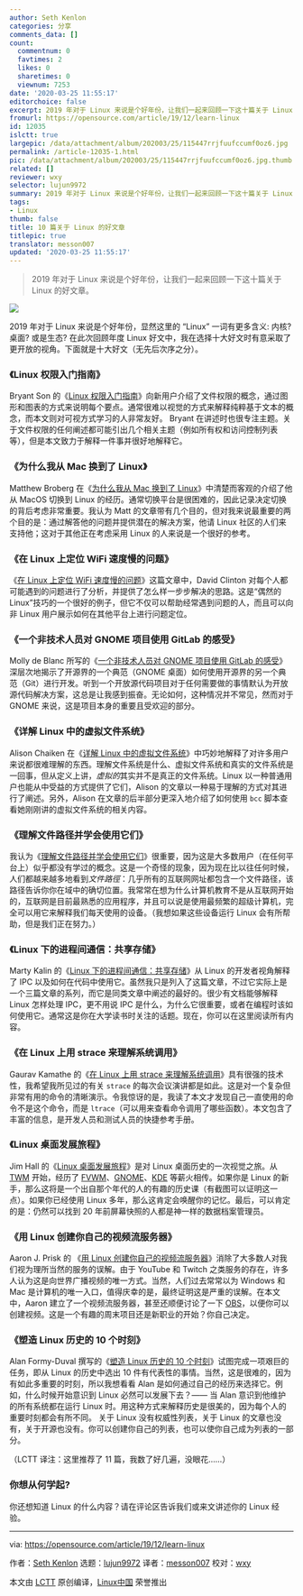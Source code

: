 ```yaml
---
author: Seth Kenlon
categories: 分享
comments_data: []
count:
  commentnum: 0
  favtimes: 2
  likes: 0
  sharetimes: 0
  viewnum: 7253
date: '2020-03-25 11:55:17'
editorchoice: false
excerpt: 2019 年对于 Linux 来说是个好年份，让我们一起来回顾一下这十篇关于 Linux 的好文章。
fromurl: https://opensource.com/article/19/12/learn-linux
id: 12035
islctt: true
largepic: /data/attachment/album/202003/25/115447rrjfuufccumf0oz6.jpg
permalink: /article-12035-1.html
pic: /data/attachment/album/202003/25/115447rrjfuufccumf0oz6.jpg.thumb.jpg
related: []
reviewer: wxy
selector: lujun9972
summary: 2019 年对于 Linux 来说是个好年份，让我们一起来回顾一下这十篇关于 Linux 的好文章。
tags:
- Linux
thumb: false
title: 10 篇关于 Linux 的好文章
titlepic: true
translator: messon007
updated: '2020-03-25 11:55:17'
---
```



> 
> 2019 年对于 Linux 来说是个好年份，让我们一起来回顾一下这十篇关于 Linux 的好文章。
> 
> 
> 


![](/data/attachment/album/202003/25/115447rrjfuufccumf0oz6.jpg)


2019 年对于 Linux 来说是个好年份，显然这里的 “Linux” 一词有更多含义: 内核? 桌面? 或是生态? 在此次回顾年度 Linux 好文中，我在选择十大好文时有意采取了更开放的视角。下面就是十大好文（无先后次序之分）。


### 《Linux 权限入门指南》


Bryant Son 的《[Linux 权限入门指南](/article-11056-1.html)》向新用户介绍了文件权限的概念，通过图形和图表的方式来说明每个要点。通常很难以视觉的方式来解释纯粹基于文本的概念，而本文则对可视方式学习的人非常友好。 Bryant 在讲述时也很专注主题。关于文件权限的任何阐述都可能引出几个相关主题（例如所有权和访问控制列表等），但是本文致力于解释一件事并很好地解释它。


### 《为什么我从 Mac 换到了 Linux》


Matthew Broberg 在《[为什么我从 Mac 换到了 Linux](/article-11586-1.html)》中清楚而客观的介绍了他从 MacOS 切换到 Linux 的经历。通常切换平台是很困难的，因此记录决定切换的背后考虑非常重要。我认为 Matt 的文章带有几个目的，但对我来说最重要的两个目的是：通过解答他的问题并提供潜在的解决方案，他请 Linux 社区的人们来支持他；这对于其他正在考虑采用 Linux 的人来说是一个很好的参考。


### 《在 Linux 上定位 WiFi 速度慢的问题》


《[在 Linux 上定位 WiFi 速度慢的问题](http://opensource.com/article/19/4/troubleshooting-wifi-linux)》这篇文章中，David Clinton 对每个人都可能遇到的问题进行了分析，并提供了怎么样一步步解决的思路。这是“偶然的 Linux”技巧的一个很好的例子，但它不仅可以帮助经常遇到问题的人，而且可以向非 Linux 用户展示如何在其他平台上进行问题定位。


### 《一个非技术人员对 GNOME 项目使用 GitLab 的感受》


Molly de Blanc 所写的《[一个非技术人员对 GNOME 项目使用 GitLab 的感受](/article-11806-1.html)》深层次地揭示了开源界的一个典范（GNOME 桌面）如何使用开源界的另一个典范（Git）进行开发。听到一个开放源代码项目对于任何需要做的事情默认为开放源代码解决方案，这总是让我感到振奋。无论如何，这种情况并不常见，然而对于 GNOME 来说，这是项目本身的重要且受欢迎的部分。


### 《详解 Linux 中的虚拟文件系统》


Alison Chaiken 在《[详解 Linux 中的虚拟文件系统](/article-10884-1.html)》中巧妙地解释了对许多用户来说都很难理解的东西。理解文件系统是什么、虚拟文件系统和真实的文件系统是一回事，但从定义上讲，*虚拟的*其实并不是真正的文件系统。Linux 以一种普通用户也能从中受益的方式提供了它们，Alison 的文章以一种易于理解的方式对其进行了阐述。另外，Alison 在文章的后半部分更深入地介绍了如何使用 `bcc` 脚本查看她刚刚讲的虚拟文件系统的相关内容。


### 《理解文件路径并学会使用它们》


我认为《[理解文件路径并学会使用它们](https://opensource.com/article/19/8/understanding-file-paths-linux)》很重要，因为这是大多数用户（在任何平台上）似乎都没有学过的概念。这是一个奇怪的现象，因为现在比以往任何时候，人们都越来越多地看到*文件路徑*：几乎所有的互联网网址都包含一个文件路径，该路径告诉你你在域中的确切位置。我常常在想为什么计算机教育不是从互联网开始的，互联网是目前最熟悉的应用程序，并且可以说是使用最频繁的超级计算机，完全可以用它来解释我们每天使用的设备。（我想如果这些设备运行 Linux 会有所帮助，但是我们正在努力。）


### 《Linux 下的进程间通信：共享存储》


Marty Kalin 的《[Linux 下的进程间通信：共享存储](/article-10826-1.html)》从 Linux 的开发者视角解释了 IPC 以及如何在代码中使用它。虽然我只是列入了这篇文章，不过它实际上是一个三篇文章的系列，而它是同类文章中阐述的最好的。很少有文档能够解释 Linux 怎样处理 IPC，更不用说 IPC 是什么，为什么它很重要，或者在编程时该如何使用它。通常这是你在大学读书时关注的话题。现在，你可以在这里阅读所有内容。


### 《在 Linux 上用 strace 来理解系统调用》


Gaurav Kamathe 的《[在 Linux 上用 strace 来理解系统调用](/article-11545-1.html)》具有很强的技术性，我希望我所见过的有关 `strace` 的每次会议演讲都是如此。这是对一个复杂但非常有用的命令的清晰演示。令我惊讶的是，我读了本文才发现自己一直使用的命令不是这个命令，而是 `ltrace`（可以用来查看命令调用了哪些函数）。本文包含了丰富的信息，是开发人员和测试人员的快捷参考手册。


### 《Linux 桌面发展旅程》


Jim Hall 的《[Linux 桌面发展旅程](https://opensource.com/article/19/8/how-linux-desktop-grown)》是对 Linux 桌面历史的一次视觉之旅。从 [TWM](https://github.com/freedesktop/twm) 开始，经历了 [FVWM](http://www.fvwm.org/)、[GNOME](http://gnome.org)、[KDE](http://kde.org) 等薪火相传。如果你是 Linux 的新手，那么这将是一个出自那个年代的人的有趣的历史课（有截图可以证明这一点）。如果你已经使用 Linux 多年，那么这肯定会唤醒你的记忆。最后，可以肯定的是：仍然可以找到 20 年前屏幕快照的人都是神一样的数据档案管理员。


### 《用 Linux 创建你自己的视频流服务器》


Aaron J. Prisk 的 《[用 Linux 创建你自己的视频流服务器](https://opensource.com/article/19/1/basic-live-video-streaming-server)》消除了大多数人对我们视为理所当然的服务的误解。由于 YouTube 和 Twitch 之类服务的存在，许多人认为这是向世界广播视频的唯一方式。当然，人们过去常常以为 Windows 和 Mac 是计算机的唯一入口，值得庆幸的是，最终证明这是严重的误解。在本文中，Aaron 建立了一个视频流服务器，甚至还顺便讨论了一下 [OBS](https://opensource.com/life/15/12/real-time-linux-video-editing-with-obs-studio)，以便你可以创建视频。这是一个有趣的周末项目还是新职业的开始？你自己决定。


### 《塑造 Linux 历史的 10 个时刻》


Alan Formy-Duval 撰写的《[塑造 Linux 历史的 10 个时刻](https://opensource.com/article/19/4/top-moments-linux-history)》试图完成一项艰巨的任务，即从 Linux 的历史中选出 10 件有代表性的事情。当然，这是很难的，因为有如此多重要的时刻，所以我想看看 Alan 是如何通过自己的经历来选择它。例如，什么时候开始意识到 Linux 必然可以发展下去？—— 当 Alan 意识到他维护的所有系统都在运行 Linux 时。用这种方式来解释历史是很美的，因为每个人的重要时刻都会有所不同。 关于 Linux 没有权威性列表，关于 Linux 的文章也没有，关于开源也没有。你可以创建你自己的列表，也可以使你自己成为列表的一部分。


（LCTT 译注：这里推荐了 11 篇，我数了好几遍，没眼花……）


### 你想从何学起?


你还想知道 Linux 的什么内容？请在评论区告诉我们或来文讲述你的 Linux 经验。




---


via: <https://opensource.com/article/19/12/learn-linux>


作者：[Seth Kenlon](https://opensource.com/users/seth) 选题：[lujun9972](https://github.com/lujun9972) 译者：[messon007](https://github.com/messon007) 校对：[wxy](https://github.com/wxy)


本文由 [LCTT](https://github.com/LCTT/TranslateProject) 原创编译，[Linux中国](https://linux.cn/) 荣誉推出